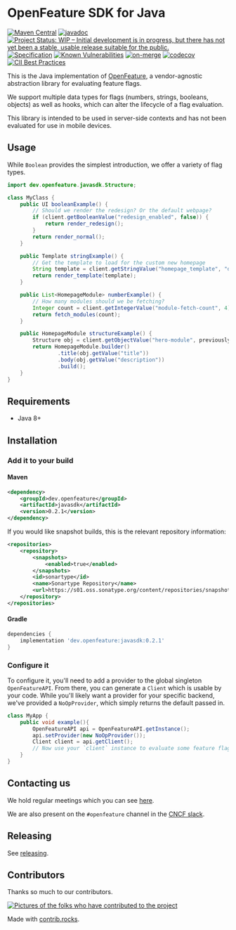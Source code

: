 # OpenFeature SDK for Java

[![Maven Central](https://maven-badges.herokuapp.com/maven-central/dev.openfeature/javasdk/badge.svg)](https://maven-badges.herokuapp.com/maven-central/dev.openfeature/javasdk)
[![javadoc](https://javadoc.io/badge2/dev.openfeature/javasdk/javadoc.svg)](https://javadoc.io/doc/dev.openfeature/javasdk) 
[![Project Status: WIP – Initial development is in progress, but there has not yet been a stable, usable release suitable for the public.](https://www.repostatus.org/badges/latest/wip.svg)](https://www.repostatus.org/#wip)
[![Specification](https://img.shields.io/static/v1?label=Specification&message=v0.4.0&color=yellow)](https://github.com/open-feature/spec/tree/v0.4.0)
[![Known Vulnerabilities](https://snyk.io/test/github/open-feature/java-sdk/badge.svg)](https://snyk.io/test/github/open-feature/java-sdk)
[![on-merge](https://github.com/open-feature/java-sdk/actions/workflows/merge.yml/badge.svg)](https://github.com/open-feature/java-sdk/actions/workflows/merge.yml)
[![codecov](https://codecov.io/gh/open-feature/java-sdk/branch/main/graph/badge.svg?token=XMS9L7PBY1)](https://codecov.io/gh/open-feature/java-sdk)
[![CII Best Practices](https://bestpractices.coreinfrastructure.org/projects/6241/badge)](https://bestpractices.coreinfrastructure.org/projects/6241)

This is the Java implementation of [OpenFeature](https://openfeature.dev), a vendor-agnostic abstraction library for evaluating feature flags.

We support multiple data types for flags (numbers, strings, booleans, objects) as well as  hooks, which can alter the lifecycle of a flag evaluation.

This library is intended to be used in server-side contexts and has not been evaluated for use in mobile devices.

## Usage

While `Boolean` provides the simplest introduction, we offer a variety of flag types.

```java
import dev.openfeature.javasdk.Structure;

class MyClass {
    public UI booleanExample() {
        // Should we render the redesign? Or the default webpage? 
        if (client.getBooleanValue("redesign_enabled", false)) {
            return render_redesign();
        }
        return render_normal();
    }

    public Template stringExample() {
        // Get the template to load for the custom new homepage
        String template = client.getStringValue("homepage_template", "default-homepage.html");
        return render_template(template);
    }

    public List<HomepageModule> numberExample() {
        // How many modules should we be fetching?
        Integer count = client.getIntegerValue("module-fetch-count", 4);
        return fetch_modules(count);
    }

    public HomepageModule structureExample() {
        Structure obj = client.getObjectValue("hero-module", previouslyDefinedDefaultStructure);
        return HomepageModule.builder()
                .title(obj.getValue("title"))
                .body(obj.getValue("description"))
                .build();
    }
}
```

## Requirements
- Java 8+

## Installation

### Add it to your build

#### Maven
<!-- x-release-please-start-version -->
```xml
<dependency>
    <groupId>dev.openfeature</groupId>
    <artifactId>javasdk</artifactId>
    <version>0.2.1</version>
</dependency>
```
<!-- x-release-please-end-version -->

If you would like snapshot builds, this is the relevant repository information:

```xml
<repositories>
    <repository>
        <snapshots>
            <enabled>true</enabled>
        </snapshots>
        <id>sonartype</id>
        <name>Sonartype Repository</name>
        <url>https://s01.oss.sonatype.org/content/repositories/snapshots/</url>
    </repository>
</repositories>
```

#### Gradle
<!-- x-release-please-start-version -->
```groovy
dependencies {
    implementation 'dev.openfeature:javasdk:0.2.1'
}
```
<!-- x-release-please-end-version -->

### Configure it
To configure it, you'll need to add a provider to the global singleton `OpenFeatureAPI`. From there, you can generate a `Client` which is usable by your code. While you'll likely want a provider for your specific backend, we've provided a `NoOpProvider`, which simply returns the default passed in.
```java
class MyApp {
    public void example(){
        OpenFeatureAPI api = OpenFeatureAPI.getInstance();
        api.setProvider(new NoOpProvider());
        Client client = api.getClient();
        // Now use your `client` instance to evaluate some feature flags!
    }
}
```
## Contacting us
We hold regular meetings which you can see [here](https://github.com/open-feature/community/#meetings-and-events).

We are also present on the `#openfeature` channel in the [CNCF slack](https://slack.cncf.io/).

## Releasing

See [releasing](./docs/release.md).

## Contributors

Thanks so much to our contributors.

<a href="https://github.com/open-feature/java-sdk/graphs/contributors">
  <img src="https://contrib.rocks/image?repo=open-feature/java-sdk" alt="Pictures of the folks who have contributed to the project"/>
</a>

Made with [contrib.rocks](https://contrib.rocks).
